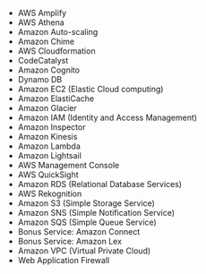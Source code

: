 - AWS Amplify
- AWS Athena
- Amazon Auto-scaling
- Amazon Chime
- AWS Cloudformation
- CodeCatalyst
- Amazon Cognito
- Dynamo DB
- Amazon EC2 (Elastic Cloud computing)
- Amazon ElastiCache
- Amazon Glacier
- Amazon IAM (Identity and Access Management)
- Amazon Inspector
- Amazon Kinesis
- Amazon Lambda
- Amazon Lightsail
- AWS Management Console
- AWS QuickSight
- Amazon RDS (Relational Database Services)
- AWS Rekognition
- Amazon S3 (Simple Storage Service)
- Amazon SNS (Simple Notification Service)
- Amazon SQS (Simple Queue Service)
- Bonus Service: Amazon Connect
- Bonus Service: Amazon Lex
- Amazon VPC (Virtual Private Cloud)
- Web Application Firewall
